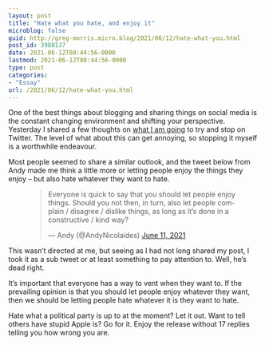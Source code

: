 ```yaml
---
layout: post
title: "Hate what you hate, and enjoy it"
microblog: false
guid: http://greg-morris.micro.blog/2021/06/12/hate-what-you.html
post_id: 3988137
date: 2021-06-12T08:44:56-0000
lastmod: 2021-06-12T08:44:56-0000
type: post
categories:
- "Essay"
url: /2021/06/12/hate-what-you.html
---
```

<p>One of the best things about blogging and sharing things on social media is the constant changing environment and shifting your perspective. Yesterday I shared a few thoughts on <a href="/2021/06/11/but-what-about.html">what I am going</a> to try and stop on Twitter. The level of what about this can get annoying, so stopping it myself is a worthwhile endeavour.</p><p>Most people seemed to share a similar outlook, and the tweet below from Andy made me think a little more or letting people enjoy the things they enjoy – but also hate whatever they want to hate.</p><figure class="kg-card kg-embed-card"><blockquote class="twitter-tweet"><p lang="en" dir="ltr">Everyone is quick to say that you should let people enjoy things. Should you not then, in turn, also let people complain / disagree / dislike things, as long as it’s done in a constructive / kind way?</p>— Andy (@AndyNicolaides) <a href="https://twitter.com/AndyNicolaides/status/1403418821134794753?ref_src=twsrc%5Etfw">June 11, 2021</a></blockquote>

</figure><p>This wasn’t directed at me, but seeing as I had not long shared my post, I took it as a sub tweet or at least something to pay attention to. Well, he’s dead right.</p><p>It’s important that everyone has a way to vent when they want to. If the prevailing opinion is that you should let people enjoy whatever they want, then we should be letting people hate whatever it is they want to hate.</p><p>Hate what a political party is up to at the moment? Let it out. Want to tell others have stupid Apple is? Go for it. Enjoy the release without 17 replies telling you how wrong you are.</p>
